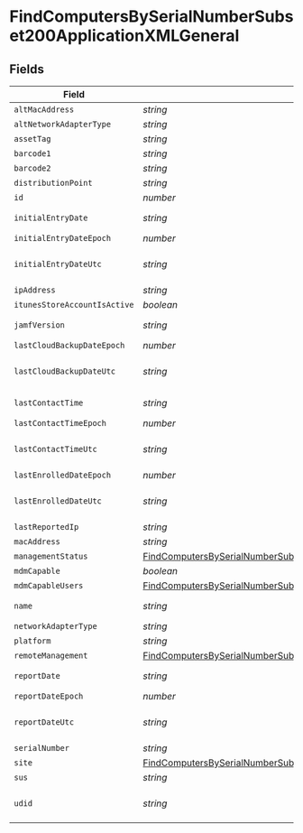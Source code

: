 # FindComputersBySerialNumberSubset200ApplicationXMLGeneral


## Fields

| Field                                                                                                                                                                             | Type                                                                                                                                                                              | Required                                                                                                                                                                          | Description                                                                                                                                                                       | Example                                                                                                                                                                           |
| --------------------------------------------------------------------------------------------------------------------------------------------------------------------------------- | --------------------------------------------------------------------------------------------------------------------------------------------------------------------------------- | --------------------------------------------------------------------------------------------------------------------------------------------------------------------------------- | --------------------------------------------------------------------------------------------------------------------------------------------------------------------------------- | --------------------------------------------------------------------------------------------------------------------------------------------------------------------------------- |
| `altMacAddress`                                                                                                                                                                   | *string*                                                                                                                                                                          | :heavy_minus_sign:                                                                                                                                                                | N/A                                                                                                                                                                               | E0:AC:CB:97:36:G4                                                                                                                                                                 |
| `altNetworkAdapterType`                                                                                                                                                           | *string*                                                                                                                                                                          | :heavy_minus_sign:                                                                                                                                                                | N/A                                                                                                                                                                               | IEEE80211                                                                                                                                                                         |
| `assetTag`                                                                                                                                                                        | *string*                                                                                                                                                                          | :heavy_minus_sign:                                                                                                                                                                | N/A                                                                                                                                                                               |                                                                                                                                                                                   |
| `barcode1`                                                                                                                                                                        | *string*                                                                                                                                                                          | :heavy_minus_sign:                                                                                                                                                                | N/A                                                                                                                                                                               |                                                                                                                                                                                   |
| `barcode2`                                                                                                                                                                        | *string*                                                                                                                                                                          | :heavy_minus_sign:                                                                                                                                                                | N/A                                                                                                                                                                               |                                                                                                                                                                                   |
| `distributionPoint`                                                                                                                                                               | *string*                                                                                                                                                                          | :heavy_minus_sign:                                                                                                                                                                | N/A                                                                                                                                                                               |                                                                                                                                                                                   |
| `id`                                                                                                                                                                              | *number*                                                                                                                                                                          | :heavy_minus_sign:                                                                                                                                                                | N/A                                                                                                                                                                               | 1                                                                                                                                                                                 |
| `initialEntryDate`                                                                                                                                                                | *string*                                                                                                                                                                          | :heavy_minus_sign:                                                                                                                                                                | N/A                                                                                                                                                                               | 2017-07-07 18:37:04                                                                                                                                                               |
| `initialEntryDateEpoch`                                                                                                                                                           | *number*                                                                                                                                                                          | :heavy_minus_sign:                                                                                                                                                                | N/A                                                                                                                                                                               | 1499470624555                                                                                                                                                                     |
| `initialEntryDateUtc`                                                                                                                                                             | *string*                                                                                                                                                                          | :heavy_minus_sign:                                                                                                                                                                | N/A                                                                                                                                                                               | 2017-07-07T18:37:04.555-0500                                                                                                                                                      |
| `ipAddress`                                                                                                                                                                       | *string*                                                                                                                                                                          | :heavy_minus_sign:                                                                                                                                                                | N/A                                                                                                                                                                               | 10.1.1.1                                                                                                                                                                          |
| `itunesStoreAccountIsActive`                                                                                                                                                      | *boolean*                                                                                                                                                                         | :heavy_minus_sign:                                                                                                                                                                | N/A                                                                                                                                                                               |                                                                                                                                                                                   |
| `jamfVersion`                                                                                                                                                                     | *string*                                                                                                                                                                          | :heavy_minus_sign:                                                                                                                                                                | N/A                                                                                                                                                                               | 9.99.0-t1494340586                                                                                                                                                                |
| `lastCloudBackupDateEpoch`                                                                                                                                                        | *number*                                                                                                                                                                          | :heavy_minus_sign:                                                                                                                                                                | N/A                                                                                                                                                                               | 1499470624555                                                                                                                                                                     |
| `lastCloudBackupDateUtc`                                                                                                                                                          | *string*                                                                                                                                                                          | :heavy_minus_sign:                                                                                                                                                                | N/A                                                                                                                                                                               | 2017-07-07T18:37:04.555-0500                                                                                                                                                      |
| `lastContactTime`                                                                                                                                                                 | *string*                                                                                                                                                                          | :heavy_minus_sign:                                                                                                                                                                | N/A                                                                                                                                                                               | 2017-07-07 18:37:04                                                                                                                                                               |
| `lastContactTimeEpoch`                                                                                                                                                            | *number*                                                                                                                                                                          | :heavy_minus_sign:                                                                                                                                                                | N/A                                                                                                                                                                               | 1499470624555                                                                                                                                                                     |
| `lastContactTimeUtc`                                                                                                                                                              | *string*                                                                                                                                                                          | :heavy_minus_sign:                                                                                                                                                                | N/A                                                                                                                                                                               | 2017-07-07T18:37:04.555-0500                                                                                                                                                      |
| `lastEnrolledDateEpoch`                                                                                                                                                           | *number*                                                                                                                                                                          | :heavy_minus_sign:                                                                                                                                                                | N/A                                                                                                                                                                               | 1499470624555                                                                                                                                                                     |
| `lastEnrolledDateUtc`                                                                                                                                                             | *string*                                                                                                                                                                          | :heavy_minus_sign:                                                                                                                                                                | N/A                                                                                                                                                                               | 2017-07-07T18:37:04.555-0500                                                                                                                                                      |
| `lastReportedIp`                                                                                                                                                                  | *string*                                                                                                                                                                          | :heavy_minus_sign:                                                                                                                                                                | N/A                                                                                                                                                                               | 192.0.0.1                                                                                                                                                                         |
| `macAddress`                                                                                                                                                                      | *string*                                                                                                                                                                          | :heavy_minus_sign:                                                                                                                                                                | N/A                                                                                                                                                                               | E0:AC:CB:97:36:G4                                                                                                                                                                 |
| `managementStatus`                                                                                                                                                                | [FindComputersBySerialNumberSubset200ApplicationXMLGeneralManagementStatus](../../models/operations/findcomputersbyserialnumbersubset200applicationxmlgeneralmanagementstatus.md) | :heavy_minus_sign:                                                                                                                                                                | N/A                                                                                                                                                                               |                                                                                                                                                                                   |
| `mdmCapable`                                                                                                                                                                      | *boolean*                                                                                                                                                                         | :heavy_minus_sign:                                                                                                                                                                | N/A                                                                                                                                                                               |                                                                                                                                                                                   |
| `mdmCapableUsers`                                                                                                                                                                 | [FindComputersBySerialNumberSubset200ApplicationXMLGeneralMdmCapableUsers](../../models/operations/findcomputersbyserialnumbersubset200applicationxmlgeneralmdmcapableusers.md)   | :heavy_minus_sign:                                                                                                                                                                | N/A                                                                                                                                                                               |                                                                                                                                                                                   |
| `name`                                                                                                                                                                            | *string*                                                                                                                                                                          | :heavy_minus_sign:                                                                                                                                                                | Name of computer                                                                                                                                                                  | Admins iMac                                                                                                                                                                       |
| `networkAdapterType`                                                                                                                                                              | *string*                                                                                                                                                                          | :heavy_minus_sign:                                                                                                                                                                | N/A                                                                                                                                                                               | Ethernet                                                                                                                                                                          |
| `platform`                                                                                                                                                                        | *string*                                                                                                                                                                          | :heavy_minus_sign:                                                                                                                                                                | N/A                                                                                                                                                                               | Mac                                                                                                                                                                               |
| `remoteManagement`                                                                                                                                                                | [FindComputersBySerialNumberSubset200ApplicationXMLGeneralRemoteManagement](../../models/operations/findcomputersbyserialnumbersubset200applicationxmlgeneralremotemanagement.md) | :heavy_minus_sign:                                                                                                                                                                | N/A                                                                                                                                                                               |                                                                                                                                                                                   |
| `reportDate`                                                                                                                                                                      | *string*                                                                                                                                                                          | :heavy_minus_sign:                                                                                                                                                                | N/A                                                                                                                                                                               | 2017-07-07 18:37:04                                                                                                                                                               |
| `reportDateEpoch`                                                                                                                                                                 | *number*                                                                                                                                                                          | :heavy_minus_sign:                                                                                                                                                                | N/A                                                                                                                                                                               | 1499470624555                                                                                                                                                                     |
| `reportDateUtc`                                                                                                                                                                   | *string*                                                                                                                                                                          | :heavy_minus_sign:                                                                                                                                                                | N/A                                                                                                                                                                               | 2017-07-07T18:37:04.555-0500                                                                                                                                                      |
| `serialNumber`                                                                                                                                                                    | *string*                                                                                                                                                                          | :heavy_minus_sign:                                                                                                                                                                | N/A                                                                                                                                                                               | C02Q7KHTGFWF                                                                                                                                                                      |
| `site`                                                                                                                                                                            | [FindComputersBySerialNumberSubset200ApplicationXMLGeneralSite](../../models/operations/findcomputersbyserialnumbersubset200applicationxmlgeneralsite.md)                         | :heavy_minus_sign:                                                                                                                                                                | N/A                                                                                                                                                                               |                                                                                                                                                                                   |
| `sus`                                                                                                                                                                             | *string*                                                                                                                                                                          | :heavy_minus_sign:                                                                                                                                                                | N/A                                                                                                                                                                               |                                                                                                                                                                                   |
| `udid`                                                                                                                                                                            | *string*                                                                                                                                                                          | :heavy_minus_sign:                                                                                                                                                                | N/A                                                                                                                                                                               | 55900BDC-347C-58B1-D249-F32244B11D30                                                                                                                                              |